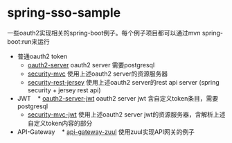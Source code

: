 # spring-sso-sample

一些oauth2实现相关的spring-boot例子。每个例子项目都可以通过mvn spring-boot:run来运行

* 普通oauth2 token
    * [oauth2-server](/tree/master/oauth2-server) oauth2 server  需要postgresql
    * [security-mvc](/tree/master/security-mvc) 使用上述oauth2 server的资源服务器
    * [security-rest-jersey](/tree/master/security-rest-jersey) 使用上述oauth2 server的rest api server (spring security + jersey rest api)
* JWT
    * [oauth2-server-jwt](/tree/master/oauth2-server-jwt) oauth2 server jwt 含自定义token条目，需要postgresql
    * [security-mvc-jwt](/tree/master/security-mvc-jwt) 使用上述oauth2 server jwt的资源服务器，含解析上述自定义token内容的部分
* API-Gateway
    * [api-gateway-zuul](/tree/master/api-gateway-zuul) 使用zuul实现API网关的例子
    
    
    
